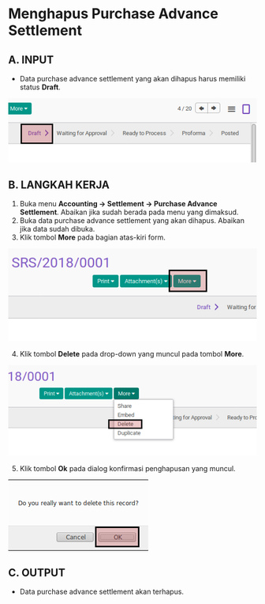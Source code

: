 # Menghapus Purchase Advance Settlement

## A. INPUT

* Data purchase advance settlement yang akan dihapus harus memiliki status **Draft**.

![](../../img/purchase-advance-settlement/status-draft.png)

## B. LANGKAH KERJA

1. Buka menu **Accounting -> Settlement -> Purchase Advance Settlement**. Abaikan jika sudah berada pada menu yang dimaksud.
2. Buka data purchase advance settlement yang akan dihapus. Abaikan jika data sudah dibuka.
3. Klik tombol **More** pada bagian atas-kiri form.

![](../../img/purchase-advance-settlement/tombol-more.png)

4. Klik tombol **Delete** pada drop-down yang muncul pada tombol **More**.

![](../../img/purchase-advance-settlement/tombol-hapus-form.png)

5. Klik tombol **Ok** pada dialog konfirmasi penghapusan yang muncul.

![](../../img/purchase-advance-settlement/tombol-ok-hapus.png)

## C. OUTPUT

* Data purchase advance settlement akan terhapus.
